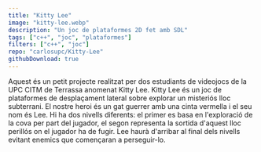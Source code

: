 ```yaml
---
title: "Kitty Lee"
image: "kitty-lee.webp"
description: "Un joc de plataformes 2D fet amb SDL"
tags: ["c++", "joc", "plataformes"]
filters: ["c++", "joc"]
repo: "carlosupc/Kitty-Lee"
githubDownload: true
---
```

Aquest és un petit projecte realitzat per dos estudiants de videojocs de la UPC CITM de Terrassa anomenat Kitty Lee. Kitty Lee és un joc de plataformes de desplaçament lateral sobre explorar un misteriós lloc subterrani. El nostre heroi és un gat guerrer amb una cinta vermella i el seu nom és Lee. Hi ha dos nivells diferents: el primer es basa en l'exploració de la cova per part del jugador, el segon representa la sortida d'aquest lloc perillós on el jugador ha de fugir. Lee haurà d'arribar al final dels nivells evitant enemics que començaran a perseguir-lo.
